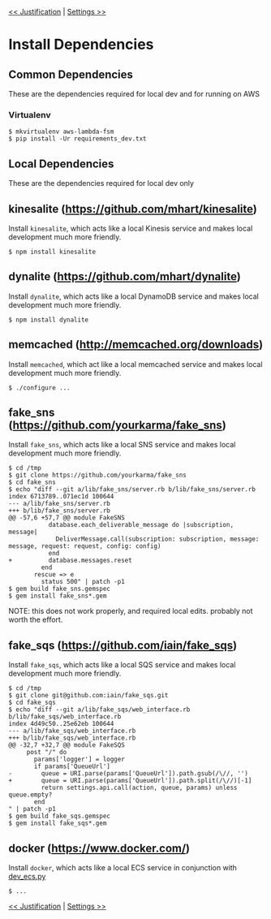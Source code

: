<!--
Copyright 2016-2018 Workiva Inc.

Licensed under the Apache License, Version 2.0 (the "License");
you may not use this file except in compliance with the License.
You may obtain a copy of the License at

    http://www.apache.org/licenses/LICENSE-2.0

Unless required by applicable law or agreed to in writing, software
distributed under the License is distributed on an "AS IS" BASIS,
WITHOUT WARRANTIES OR CONDITIONS OF ANY KIND, either express or implied.
See the License for the specific language governing permissions and
limitations under the License.
-->

[<< Justification](JUSTIFICATION.md) | [Settings >>](SETTINGS.md)

# Install Dependencies

## Common Dependencies

These are the dependencies required for local dev and for running on AWS

### Virtualenv

    $ mkvirtualenv aws-lambda-fsm
    $ pip install -Ur requirements_dev.txt
    
## Local Dependencies
    
These are the dependencies required for local dev only

## kinesalite (https://github.com/mhart/kinesalite)

Install `kinesalite`, which acts like a local Kinesis service and makes local development much more friendly.

    $ npm install kinesalite
    
## dynalite (https://github.com/mhart/dynalite)

Install `dynalite`, which acts like a local DynamoDB service and makes local development much more friendly.

    $ npm install dynalite
    
## memcached (http://memcached.org/downloads)

Install `memcached`, which act like a local memcached service and makes local development much more friendly.

    $ ./configure ...

## fake_sns (https://github.com/yourkarma/fake_sns)

Install `fake_sns`, which acts like a local SNS service and makes local development much more friendly.

    $ cd /tmp
    $ git clone https://github.com/yourkarma/fake_sns
    $ cd fake_sns
    $ echo "diff --git a/lib/fake_sns/server.rb b/lib/fake_sns/server.rb
    index 6713789..071ec1d 100644
    --- a/lib/fake_sns/server.rb
    +++ b/lib/fake_sns/server.rb
    @@ -57,6 +57,7 @@ module FakeSNS
               database.each_deliverable_message do |subscription, message|
                 DeliverMessage.call(subscription: subscription, message: message, request: request, config: config)
               end
    +          database.messages.reset
             end
           rescue => e
             status 500" | patch -p1
    $ gem build fake_sns.gemspec
    $ gem install fake_sns*.gem
    
NOTE: this does not work properly, and required local edits. probably not worth the effort.

## fake_sqs (https://github.com/iain/fake_sqs)

Install `fake_sqs`, which acts like a local SQS service and makes local development much more friendly.

    $ cd /tmp
    $ git clone git@github.com:iain/fake_sqs.git
    $ cd fake_sqs
    $ echo "diff --git a/lib/fake_sqs/web_interface.rb b/lib/fake_sqs/web_interface.rb
    index 4d49c50..25e62eb 100644
    --- a/lib/fake_sqs/web_interface.rb
    +++ b/lib/fake_sqs/web_interface.rb
    @@ -32,7 +32,7 @@ module FakeSQS
         post "/" do
           params['logger'] = logger
           if params['QueueUrl']
    -        queue = URI.parse(params['QueueUrl']).path.gsub(/\//, '')
    +        queue = URI.parse(params['QueueUrl']).path.split(/\//)[-1]
             return settings.api.call(action, queue, params) unless queue.empty?
           end
    " | patch -p1
    $ gem build fake_sqs.gemspec
    $ gem install fake_sqs*.gem

## docker (https://www.docker.com/)

Install `docker`, which acts like a local ECS service in conjunction with [dev_ecs.py](tools/dev_ecs.py)

    $ ...

[<< Justification](JUSTIFICATION.md) | [Settings >>](SETTINGS.md)

